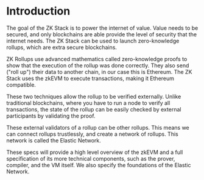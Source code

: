 # Introduction

The goal of the ZK Stack is to power the internet of value. Value needs to be secured, and only blockchains are able
provide the level of security that the internet needs. The ZK Stack can be used to launch zero-knowledge rollups, which
are extra secure blockchains.

ZK Rollups use advanced mathematics called zero-knowledge proofs to show that the execution of the rollup was done
correctly. They also send ("roll up") their data to another chain, in our case this is Ethereum. The ZK Stack uses the
zkEVM to execute transactions, making it Ethereum compatible.

These two techniques allow the rollup to be verified externally. Unlike traditional blockchains, where you have to run a
node to verify all transactions, the state of the rollup can be easily checked by external participants by validating
the proof.

These external validators of a rollup can be other rollups. This means we can connect rollups trustlessly, and create a
network of rollups. This network is called the Elastic Network.

These specs will provide a high level overview of the zkEVM and a full specification of its more technical components,
such as the prover, compiler, and the VM itself. We also specify the foundations of the Elastic Network.
